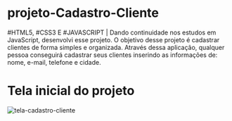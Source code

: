 # projeto-Cadastro-Cliente

 #HTML5, #CSS3 E #JAVASCRIPT | Dando continuidade nos estudos em JavaScript, desenvolvi esse projeto. O objetivo desse projeto é cadastrar clientes de forma simples e organizada. Através dessa aplicação, qualquer pessoa conseguirá cadastrar seus clientes inserindo as informações de: nome, e-mail, telefone e cidade.
 
 <div>
 <h1><strong>Tela inicial do projeto</strong></h1>
</div>

![tela-cadastro-cliente](https://user-images.githubusercontent.com/80265794/186673940-fe58a43d-b432-4917-8805-5989a8ba7c13.png)

